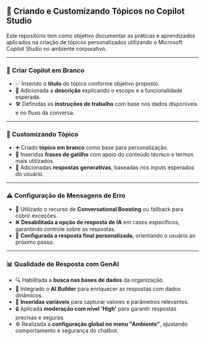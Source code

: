## 🤖 Criando e Customizando Tópicos no Copilot Studio

Este repositório tem como objetivo documentar as práticas e aprendizados aplicados na criação de tópicos personalizados utilizando o Microsoft Copilot Studio no ambiente corporativo.

---

### 🧱 Criar Copilot em Branco

- ✅ Inserido o **título** do tópico conforme objetivo proposto.
- 📝 Adicionada a **descrição** explicando o escopo e a funcionalidade esperada.
- 🛠️ Definidas as **instruções de trabalho** com base nos dados disponíveis e no fluxo da conversa.

---

### 🎨 Customizando Tópico

- ➕ Criado **tópico em branco** como base para personalização.
- 💬 Inseridas **frases de gatilho** com apoio do conteúdo técnico e termos mais utilizados.
- 🤖 Adicionadas **respostas generativas**, baseadas nos inputs esperados do usuário.

---

### ⚠️ Configuração de Mensagens de Erro

- 📌 Utilizado o recurso de **Conversational Boosting** ou fallback para cobrir exceções.
- ❌ **Desabilitada a opção de resposta de IA** em casos específicos, garantindo controle sobre as respostas.
- 🎯 **Configurada a resposta final personalizada**, orientando o usuário ao próximo passo.

---

### 📊 Qualidade de Resposta com GenAI

- 🔍 Habilitada a **busca nas bases de dados** da organização.
- 🧠 Integrado o **AI Builder** para enriquecer as respostas com dados dinâmicos.
- 🧩 **Inseridas variáveis** para capturar valores e parâmetros relevantes.
- 🔒 Aplicada **moderação com nível 'High'** para garantir respostas precisas e seguras.
- ⚙️ Realizada a **configuração global no menu "Ambiente"**, ajustando comportamento e segurança do chatbot.
